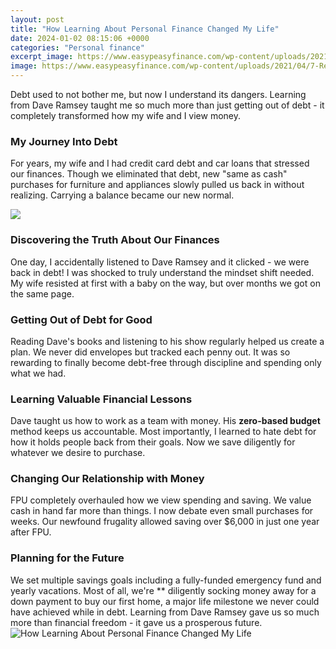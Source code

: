 ```yaml
---
layout: post
title: "How Learning About Personal Finance Changed My Life"
date: 2024-01-02 08:15:06 +0000
categories: "Personal finance"
excerpt_image: https://www.easypeasyfinance.com/wp-content/uploads/2021/04/7-Reasons-All-Kids-Must-Learn-Personal-Finance-Infographic.jpg
image: https://www.easypeasyfinance.com/wp-content/uploads/2021/04/7-Reasons-All-Kids-Must-Learn-Personal-Finance-Infographic.jpg
---
```


Debt used to not bother me, but now I understand its dangers. Learning from Dave Ramsey taught me so much more than just getting out of debt - it completely transformed how my wife and I view money.
### My Journey Into Debt
For years, my wife and I had credit card debt and car loans that stressed our finances. Though we eliminated that debt, new "same as cash" purchases for furniture and appliances slowly pulled us back in without realizing. Carrying a balance became our new normal. 

![](https://i.pinimg.com/originals/4a/97/65/4a97651cf982112ee6274ac1f8fd5698.jpg)
### Discovering the Truth About Our Finances 
One day, I accidentally listened to Dave Ramsey and it clicked - we were back in debt! I was shocked to truly understand the mindset shift needed. My wife resisted at first with a baby on the way, but over months we got on the same page.
### Getting Out of Debt for Good
Reading Dave's books and listening to his show regularly helped us create a plan. We never did envelopes but tracked each penny out. It was so rewarding to finally become debt-free through discipline and spending only what we had.
### Learning Valuable Financial Lessons
Dave taught us how to work as a team with money. His **zero-based budget** method keeps us accountable. Most importantly, I learned to hate debt for how it holds people back from their goals. Now we save diligently for whatever we desire to purchase.
### Changing Our Relationship with Money
FPU completely overhauled how we view spending and saving. We value cash in hand far more than things. I now debate even small purchases for weeks. Our newfound frugality allowed saving over $6,000 in just one year after FPU.  
### Planning for the Future 
We set multiple savings goals including a fully-funded emergency fund and yearly vacations. Most of all, we're ** diligently socking money away for a down payment to buy our first home, a major life milestone we never could have achieved while in debt. Learning from Dave Ramsey gave us so much more than financial freedom - it gave us a prosperous future.
![How Learning About Personal Finance Changed My Life](https://www.easypeasyfinance.com/wp-content/uploads/2021/04/7-Reasons-All-Kids-Must-Learn-Personal-Finance-Infographic.jpg)